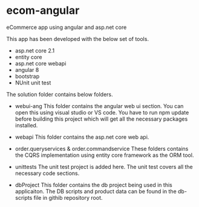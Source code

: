 # ecom-angular
eCommerce app using angular and asp.net core 

This app has been developed with the below set of tools.

* asp.net core 2.1
* entity core
* asp.net core webapi
* angular 8 
* bootstrap
* NUnit unit test

The solution folder contains below folders.
* webui-ang
  This folder contains the angular web ui section. You can open this using visual studio or VS code. 
  You have to run npm update before building this project which will get all the necessary packages installed.
  
* webapi
  This folder contains the asp.net core web api. 
  
* order.queryservices & order.commandservice
   These folders contains the CQRS implementation using entity core framework as the ORM tool. 
  
* unittests
   The unit test project is added here. The unit test covers all the necessary code sections.
   
 * dbProject
    This folder contains the db project being used in this applicaiton. The DB scripts and product data can be found in the db-scripts file     in githib repository root.  
  
